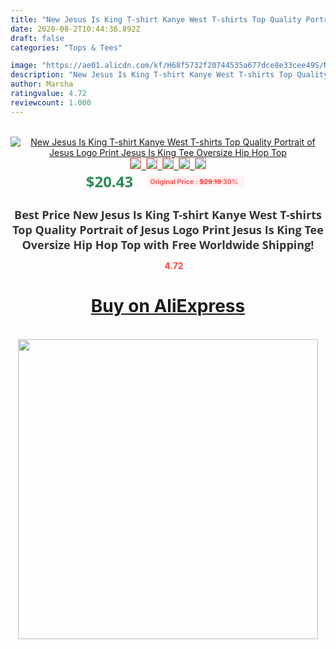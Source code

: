```yaml
---
title: "New Jesus Is King T-shirt Kanye West T-shirts Top Quality Portrait of Jesus Logo Print Jesus Is King Tee Oversize Hip Hop Top"
date: 2020-08-2T10:44:36.892Z
draft: false
categories: "Tops & Tees"

image: "https://ae01.alicdn.com/kf/H68f5732f20744535a677dce8e33cee49S/New-Jesus-Is-King-T-shirt-Kanye-West-T-shirts-Top-Quality-Portrait-of-Jesus-Logo.jpg"
description: "New Jesus Is King T-shirt Kanye West T-shirts Top Quality Portrait of Jesus Logo Print Jesus Is King Tee Oversize Hip Hop Top"
author: Marsha
ratingvalue: 4.72
reviewcount: 1.000
---
```

<br>
<div style="text-align: center;">
<a href="https://s.click.aliexpress.com/e/_A3x23F" target="_blank" rel="nofollow noopener noreferrer"><img alt="New Jesus Is King T-shirt Kanye West T-shirts Top Quality Portrait of Jesus Logo Print Jesus Is King Tee Oversize Hip Hop Top" class="magnifier-image" src="https://ae01.alicdn.com/kf/H68f5732f20744535a677dce8e33cee49S/New-Jesus-Is-King-T-shirt-Kanye-West-T-shirts-Top-Quality-Portrait-of-Jesus-Logo.jpg_640x640.jpg">
<br>
<img style="border:1px solid salmon" src="https://ae01.alicdn.com/kf/H68f5732f20744535a677dce8e33cee49S/New-Jesus-Is-King-T-shirt-Kanye-West-T-shirts-Top-Quality-Portrait-of-Jesus-Logo.jpg_120x120.jpg">&nbsp;&nbsp;<img style="border:1px solid salmon" src="https://ae01.alicdn.com/kf/H4792ccc04c014726bbd910044b4299217/New-Jesus-Is-King-T-shirt-Kanye-West-T-shirts-Top-Quality-Portrait-of-Jesus-Logo.jpg_120x120.jpg">&nbsp;&nbsp;<img style="border:1px solid salmon" src="https://ae01.alicdn.com/kf/H2e7623e0a3c2464b806685e120e9eaf3n/New-Jesus-Is-King-T-shirt-Kanye-West-T-shirts-Top-Quality-Portrait-of-Jesus-Logo.jpg_120x120.jpg">&nbsp;&nbsp;<img style="border:1px solid salmon" src="https://ae01.alicdn.com/kf/H3015ffa5711949d98f2982f8f32d3999B/New-Jesus-Is-King-T-shirt-Kanye-West-T-shirts-Top-Quality-Portrait-of-Jesus-Logo.jpg_120x120.jpg">&nbsp;&nbsp;<img style="border:1px solid salmon" src="https://ae01.alicdn.com/kf/H15603886ca6b404792da66482deb6b061/New-Jesus-Is-King-T-shirt-Kanye-West-T-shirts-Top-Quality-Portrait-of-Jesus-Logo.jpg_120x120.jpg"></a></div><br0>
<div style="text-align: center;"><span style="background-color: white; border: 0px; box-sizing: border-box; color: seagreen; display: inline-block; font-family: &quot;open sans&quot; , &quot;arial&quot; , &quot;helvetica&quot; , sans-serif , &quot;heiti&quot;; font-size: 24px; font-stretch: inherit; font-weight: 700; line-height: inherit; margin: 0px 10px 0px 0px; padding: 0px; vertical-align: middle;">$20.43 </span>
<span style="background: rgb(255 , 241 , 241); border-radius: 3px; border: 0px; box-sizing: border-box; color: #ff4747; display: inline-block; font-family: inherit; font-size: 12px; font-stretch: inherit; font-style: inherit; font-variant: inherit; font-weight: 600; line-height: inherit; margin: 0px; padding: 2px 5px; transform: scale(0.9); vertical-align: middle;">Original Price : <b style="text-decoration: line-through;">$29.18 </b> 30%&nbsp;&nbsp;</span></div>
<h1 style="color: #333333; display: inline-block; font-family: &quot;open sans&quot; , &quot;arial&quot; , &quot;helvetica&quot; , sans-serif , &quot;heiti&quot;; font-size: 18px; font-stretch: inherit; font-weight: 700; text-align: center;">Best Price New Jesus Is King T-shirt Kanye West T-shirts Top Quality Portrait of Jesus Logo Print Jesus Is King Tee Oversize Hip Hop Top with Free Worldwide Shipping!</h1>
<div style="color: #ff4747; text-align: center;">
<img src="https://4.bp.blogspot.com/-M0ZcTcb-5uY/XleCXlxnR4I/AAAAAAAAAEc/OrjgMkXV1oMQFaCRZj5HQwOCBcu3w1FegCPcBGAYYCw/s1600/star.png" style="height: 15px;">&nbsp;<b>4.72</b></div>
<div class="button_cont" align="center"><a class="buynow_a" href="https://s.click.aliexpress.com/e/_A3x23F" target="_blank" rel="nofollow noopener noreferrer"><H1>Buy on AliExpress</H1></a></div><br>
<div class="separator" style="clear: both; text-align: center;">
<img src="https://lh3.googleusercontent.com/-pTy5HemUv9M/XlePHvY0dAI/AAAAAAAAAE4/0nX5iRUoIWY8eMW9Dpxeirr157OZliDIgCLcBGAsYHQ/s1600/badge.gif" width="480">
</div>
